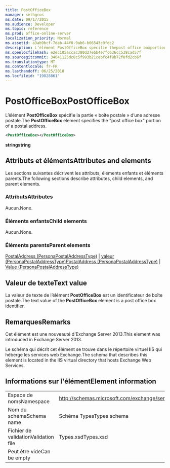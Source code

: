 ```yaml
---
title: PostOfficeBox
manager: sethgros
ms.date: 09/17/2015
ms.audience: Developer
ms.topic: reference
ms.prod: office-online-server
localization_priority: Normal
ms.assetid: a3ab9bcf-7dab-44f0-9ab6-b06543c0fdc2
description: L’élément PostOfficeBox spécifie thepost office boxportion d’une adresse postale.
ms.openlocfilehash: e2ec105accac380d27ebb4e7fc636cc538cad57f
ms.sourcegitcommit: 34041125dc8c5f993b21cebfc4f8b72f0fd2cb6f
ms.translationtype: MT
ms.contentlocale: fr-FR
ms.lasthandoff: 06/25/2018
ms.locfileid: "19828861"
---
```

# <a name="postofficebox"></a><span data-ttu-id="494f0-103">PostOfficeBox</span><span class="sxs-lookup"><span data-stu-id="494f0-103">PostOfficeBox</span></span>

<span data-ttu-id="494f0-104">L’élément **PostOfficeBox** spécifie la partie « boîte postale » d’une adresse postale.</span><span class="sxs-lookup"><span data-stu-id="494f0-104">The **PostOfficeBox** element specifies the "post office box" portion of a postal address.</span></span> 
  
```XML
<PostOfficeBox></PostOfficeBox>
```

 <span data-ttu-id="494f0-105">**string**</span><span class="sxs-lookup"><span data-stu-id="494f0-105">**string**</span></span>
## <a name="attributes-and-elements"></a><span data-ttu-id="494f0-106">Attributs et éléments</span><span class="sxs-lookup"><span data-stu-id="494f0-106">Attributes and elements</span></span>

<span data-ttu-id="494f0-107">Les sections suivantes décrivent les attributs, éléments enfants et éléments parents.</span><span class="sxs-lookup"><span data-stu-id="494f0-107">The following sections describe attributes, child elements, and parent elements.</span></span>
  
### <a name="attributes"></a><span data-ttu-id="494f0-108">Attributs</span><span class="sxs-lookup"><span data-stu-id="494f0-108">Attributes</span></span>

<span data-ttu-id="494f0-109">Aucun.</span><span class="sxs-lookup"><span data-stu-id="494f0-109">None.</span></span>
  
### <a name="child-elements"></a><span data-ttu-id="494f0-110">Éléments enfants</span><span class="sxs-lookup"><span data-stu-id="494f0-110">Child elements</span></span>

<span data-ttu-id="494f0-111">Aucun.</span><span class="sxs-lookup"><span data-stu-id="494f0-111">None.</span></span>
  
### <a name="parent-elements"></a><span data-ttu-id="494f0-112">Éléments parents</span><span class="sxs-lookup"><span data-stu-id="494f0-112">Parent elements</span></span>

<span data-ttu-id="494f0-113">[PostalAddress (PersonaPostalAddressType)](postaladdress-personapostaladdresstype.md) | [valeur (PersonaPostalAddressType)](value-personapostaladdresstype.md)</span><span class="sxs-lookup"><span data-stu-id="494f0-113">[PostalAddress (PersonaPostalAddressType)](postaladdress-personapostaladdresstype.md) | [Value (PersonaPostalAddressType)](value-personapostaladdresstype.md)</span></span>
  
## <a name="text-value"></a><span data-ttu-id="494f0-114">Valeur de texte</span><span class="sxs-lookup"><span data-stu-id="494f0-114">Text value</span></span>

<span data-ttu-id="494f0-115">La valeur de texte de l’élément **PostOfficeBox** est un identificateur de boîte postale.</span><span class="sxs-lookup"><span data-stu-id="494f0-115">The text value of the **PostOfficeBox** element is a post office box identifier.</span></span> 
  
## <a name="remarks"></a><span data-ttu-id="494f0-116">Remarques</span><span class="sxs-lookup"><span data-stu-id="494f0-116">Remarks</span></span>

<span data-ttu-id="494f0-117">Cet élément est une nouveauté d'Exchange Server 2013.</span><span class="sxs-lookup"><span data-stu-id="494f0-117">This element was introduced in Exchange Server 2013.</span></span>
  
<span data-ttu-id="494f0-118">Le schéma qui décrit cet élément se trouve dans le répertoire virtuel IIS qui héberge les services web Exchange.</span><span class="sxs-lookup"><span data-stu-id="494f0-118">The schema that describes this element is located in the IIS virtual directory that hosts Exchange Web Services.</span></span>
  
## <a name="element-information"></a><span data-ttu-id="494f0-119">Informations sur l'élément</span><span class="sxs-lookup"><span data-stu-id="494f0-119">Element information</span></span>

|||
|:-----|:-----|
|<span data-ttu-id="494f0-120">Espace de noms</span><span class="sxs-lookup"><span data-stu-id="494f0-120">Namespace</span></span>  <br/> |http://schemas.microsoft.com/exchange/services/2006/types  <br/> |
|<span data-ttu-id="494f0-121">Nom du schéma</span><span class="sxs-lookup"><span data-stu-id="494f0-121">Schema name</span></span>  <br/> |<span data-ttu-id="494f0-122">Schéma Types</span><span class="sxs-lookup"><span data-stu-id="494f0-122">Types schema</span></span>  <br/> |
|<span data-ttu-id="494f0-123">Fichier de validation</span><span class="sxs-lookup"><span data-stu-id="494f0-123">Validation file</span></span>  <br/> |<span data-ttu-id="494f0-124">Types.xsd</span><span class="sxs-lookup"><span data-stu-id="494f0-124">Types.xsd</span></span>  <br/> |
|<span data-ttu-id="494f0-125">Peut être vide</span><span class="sxs-lookup"><span data-stu-id="494f0-125">Can be empty</span></span>  <br/> ||
   


